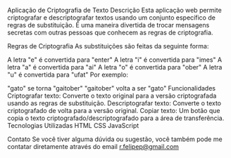 Aplicação de Criptografia de Texto
Descrição
Esta aplicação web permite criptografar e descriptografar textos usando um conjunto específico de regras de substituição. É uma maneira divertida de trocar mensagens secretas com outras pessoas que conhecem as regras de criptografia.

Regras de Criptografia
As substituições são feitas da seguinte forma:

A letra "e" é convertida para "enter"
A letra "i" é convertida para "imes"
A letra "a" é convertida para "ai"
A letra "o" é convertida para "ober"
A letra "u" é convertida para "ufat"
Por exemplo:

"gato" se torna "gaitober"
"gaitober" volta a ser "gato"
Funcionalidades
Criptografar texto: Converte o texto original para a versão criptografada usando as regras de substituição.
Descriptografar texto: Converte o texto criptografado de volta para a versão original.
Copiar texto: Um botão que copia o texto criptografado/descriptografado para a área de transferência.
Tecnologias Utilizadas
HTML
CSS
JavaScript

Contato
Se você tiver alguma dúvida ou sugestão, você também pode me contatar diretamente através do email r.felipep@gmail.com
